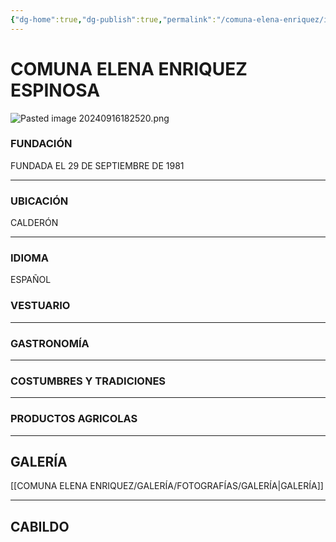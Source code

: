 ```yaml
---
{"dg-home":true,"dg-publish":true,"permalink":"/comuna-elena-enriquez/inicio/","tags":["gardenEntry"],"dgPassFrontmatter":true}
---
```


# **COMUNA ELENA ENRIQUEZ ESPINOSA**

<div class="transclusion internal-embed is-loaded"><div class="markdown-embed">






</div></div>

![Pasted image 20240916182520.png](/img/user/COMUNA%20ELENA%20ENRIQUEZ/GALER%C3%8DA/Pasted%20image%2020240916182520.png)

### FUNDACIÓN

FUNDADA EL 29 DE SEPTIEMBRE DE 1981 

---

### UBICACIÓN
CALDERÓN

---

### IDIOMA
 
 ESPAÑOL


### VESTUARIO

---

### GASTRONOMÍA


---


### COSTUMBRES Y TRADICIONES


---

### PRODUCTOS AGRICOLAS


---


## GALERÍA
[[COMUNA ELENA ENRIQUEZ/GALERÍA/FOTOGRAFÍAS/GALERÍA\|GALERÍA]]

---


## CABILDO



















